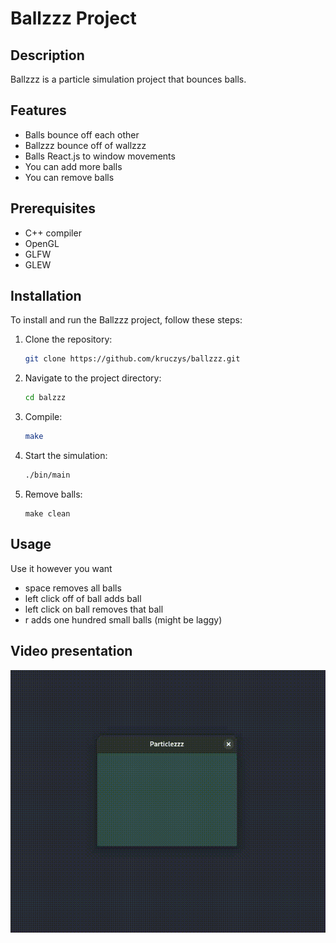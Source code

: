 # Ballzzz Project

## Description
Ballzzz is a particle simulation project that bounces balls.

## Features
- Balls bounce off each other
- Ballzzz bounce off of wallzzz
- Balls React.js to window movements
- You can add more balls
- You can remove balls

## Prerequisites
- C++ compiler
- OpenGL
- GLFW
- GLEW

## Installation
To install and run the Ballzzz project, follow these steps:

1. Clone the repository:
    ```bash
    git clone https://github.com/kruczys/ballzzz.git
    ```
2. Navigate to the project directory:
    ```bash
    cd balzzz
    ```
3. Compile:
    ```bash
    make
    ```
4. Start the simulation:
    ```bash
    ./bin/main
    ```
5. Remove balls:
    ```
    make clean
    ```

## Usage
Use it however you want
- space removes all balls
- left click off of ball adds ball
- left click on ball removes that ball
- r adds one hundred small balls (might be laggy)

## Video presentation
![Video](ballzzz.gif)
